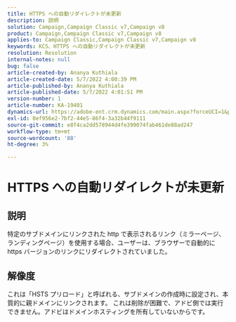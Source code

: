 ```yaml
---
title: HTTPS への自動リダイレクトが未更新
description: 説明
solution: Campaign,Campaign Classic v7,Campaign v8
product: Campaign,Campaign Classic v7,Campaign v8
applies-to: Campaign Classic,Campaign Classic v7,Campaign v8
keywords: KCS、HTTPS への自動リダイレクトが未更新
resolution: Resolution
internal-notes: null
bug: false
article-created-by: Ananya Kuthiala
article-created-date: 5/7/2022 4:00:39 PM
article-published-by: Ananya Kuthiala
article-published-date: 5/7/2022 4:01:51 PM
version-number: 1
article-number: KA-19401
dynamics-url: https://adobe-ent.crm.dynamics.com/main.aspx?forceUCI=1&pagetype=entityrecord&etn=knowledgearticle&id=0a8b07d3-1ece-ec11-a7b5-0022480a8e40
exl-id: 0ef956e2-7bf2-44e5-86f4-3a32b44f9111
source-git-commit: e8f4ca2dd578944d4fe399074fab461de88ad247
workflow-type: tm+mt
source-wordcount: '88'
ht-degree: 3%

---
```


# HTTPS への自動リダイレクトが未更新

## 説明

特定のサブドメインにリンクされた http で表示されるリンク（ミラーページ、ランディングページ）を使用する場合、ユーザーは、ブラウザーで自動的に https バージョンのリンクにリダイレクトされていました。

## 解像度


これは「HSTS プリロード」と呼ばれる、サブドメインの作成時に設定され、本質的に親ドメインにリンクされます。 これは削除が困難で、アドビ側では実行できません。アドビはドメインホスティングを所有していないからです。
